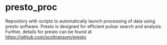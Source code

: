 # presto_proc
Repository with scripts to automatically launch processing of data using presto software. Presto is designed for efficient pulsar search and analysis. Further, details for presto can be found at https://github.com/scottransom/presto
